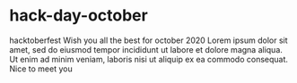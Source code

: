 # hack-day-october
hacktoberfest
Wish you all the best for october 2020
Lorem ipsum dolor sit amet, sed do eiusmod tempor incididunt ut labore et dolore magna aliqua. Ut enim ad minim veniam, laboris nisi ut aliquip ex ea commodo consequat.  Nice to meet you
